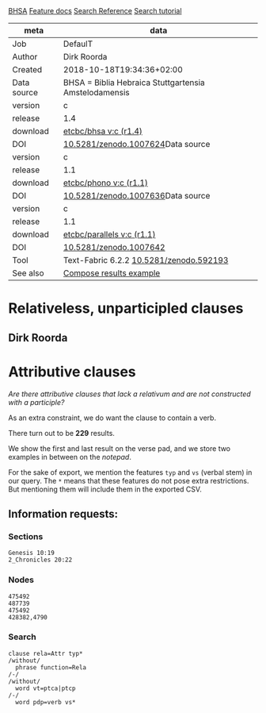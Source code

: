 

<div class="hdlinks">
  <a target="_blank" href="https://etcbc.github.io/bhsa" title="provenance of this corpus">BHSA</a>
  <a target="_blank" href="https://etcbc.github.io/bhsa/features/hebrew/c/0_home.html" title="BHSA feature documentation">Feature docs</a>
  <a target="_blank" href="https://dans-labs.github.io/text-fabric/Api/General/#search-templates" title="Search Templates Introduction and Reference">Search Reference</a>
  <a target="_blank" href="https://nbviewer.jupyter.org/github/etcbc/bhsa/blob/master/tutorial/search.ipynb" title="Search tutorial in Jupyter Notebook">Search tutorial</a>
</div>



meta | data
--- | ---
Job | DefaulT
Author | Dirk Roorda
Created | 2018-10-18T19:34:36+02:00
Data source | BHSA = Biblia Hebraica Stuttgartensia Amstelodamensis
version | c
release | 1.4
download   | [etcbc/bhsa v:c (r1.4)](https://github.com/etcbc/bhsa/releases/download/1.4/c.zip)
DOI | [10.5281/zenodo.1007624](https://doi.org/10.5281/zenodo.1007624)Data source | Phonetic Transcriptions
version | c
release | 1.1
download   | [etcbc/phono v:c (r1.1)](https://github.com/etcbc/phono/releases/download/1.1/c.zip)
DOI | [10.5281/zenodo.1007636](https://doi.org/10.5281/zenodo.1007636)Data source | Parallel Passages
version | c
release | 1.1
download   | [etcbc/parallels v:c (r1.1)](https://github.com/etcbc/parallels/releases/download/1.1/c.zip)
DOI | [10.5281/zenodo.1007642](https://doi.org/10.5281/zenodo.1007642)
Tool | Text-Fabric 6.2.2 [10.5281/zenodo.592193](https://doi.org/10.5281/zenodo.592193)
See also | [Compose results example](https://nbviewer.jupyter.org/github/dans-labs/text-fabric/blob/master/examples/compose.ipynb)


# Relativeless, unparticipled clauses

## Dirk Roorda

# Attributive clauses

*Are there attributive clauses that lack a relativum and are not constructed with a participle?*

As an extra constraint, we do want the clause to contain a verb.

There turn out to be **229** results.

We show the first and last result on the verse pad, and we store two examples in between on the *notepad*.

For the sake of export, we mention the features `typ` and `vs` (verbal stem) in our query. The `*` means that these features do not pose extra restrictions. But mentioning them will include them in the exported CSV.

## Information requests:

### Sections

```
Genesis 10:19
2_Chronicles 20:22
```

### Nodes

```
475492
487739
475492
428382,4790
```

### Search

```
clause rela=Attr typ*
/without/
  phrase function=Rela
/-/
/without/
  word vt=ptca|ptcp
/-/
  word pdp=verb vs*
```
